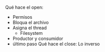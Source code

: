 Qué hace el open:
- Permisos
- Bloqua el archivo
- Asigna el thread
	- Filesystem
- Productor y consumidor
- último paso
Qué hace el close:
Lo inverso